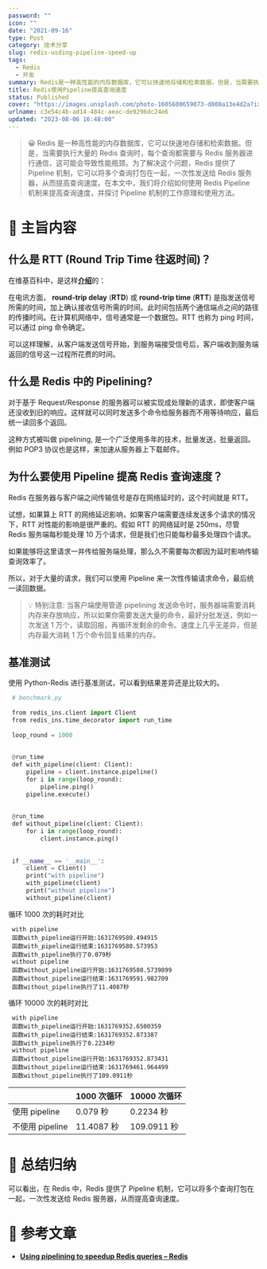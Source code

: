 ```yaml
---
password: ""
icon: ""
date: "2021-09-16"
type: Post
category: 技术分享
slug: redis-usding-pipeline-speed-up
tags:
  - Redis
  - 开发
summary: Redis是一种高性能的内存数据库，它可以快速地存储和检索数据。但是，当需要执行大量的Redis查询时，每个查询都需要与Redis服务器进行通信，这可能会导致性能瓶颈。为了解决这个问题，Redis提供了Pipeline机制，它可以将多个查询打包在一起，一次性发送给Redis服务器，从而提高查询速度。在本文中，我们将介绍如何使用Redis Pipeline机制来提高查询速度，并探讨Pipeline机制的工作原理和使用方法。
title: Redis使用Pipeline提高查询速度
status: Published
cover: "https://images.unsplash.com/photo-1605600659873-d808a13e4d2a?ixlib=rb-4.0.3&q=85&fm=jpg&crop=entropy&cs=srgb"
urlname: c3e54c4b-ad14-484c-aeac-de9296dc24e6
updated: "2023-08-06 16:48:00"
---
```


> 😀 Redis 是一种高性能的内存数据库，它可以快速地存储和检索数据。但是，当需要执行大量的 Redis 查询时，每个查询都需要与 Redis 服务器进行通信，这可能会导致性能瓶颈。为了解决这个问题，Redis 提供了 Pipeline 机制，它可以将多个查询打包在一起，一次性发送给 Redis 服务器，从而提高查询速度。在本文中，我们将介绍如何使用 Redis Pipeline 机制来提高查询速度，并探讨 Pipeline 机制的工作原理和使用方法。

# 📝 主旨内容

## **什么是 RTT (Round Trip Time 往返时间)？**

在维基百科中，是这样[**介绍**](https://en.wikipedia.org/wiki/Round-trip_delay)的：

在电讯方面， **round-trip delay** (**RTD**) 或 **round-trip time** (**RTT**) 是指发送信号所需的时间，加上确认接收信号所需的时间。此时间包括两个通信端点之间的路径的传播时间。在计算机网络中，信号通常是一个数据包。RTT 也称为 ping 时间，可以通过 ping 命令确定。

可以这样理解，从客户端发送信号开始，到服务端接受信号后，客户端收到服务端返回的信号这一过程所花费的时间。

## **什么是 Redis 中的 Pipelining?**

对于基于 Request/Response 的服务器可以被实现成处理新的请求，即使客户端还没收到旧的响应。这样就可以同时发送多个命令给服务器而不用等待响应，最后统一读回多个返回。

这种方式被叫做 pipelining, 是一个广泛使用多年的技术，批量发送，批量返回。例如 POP3 协议也是这样，来加速从服务器上下载邮件。

## **为什么要使用 Pipeline 提高 Redis 查询速度？**

Redis 在服务器与客户端之间传输信号是存在网络延时的，这个时间就是 RTT。

试想，如果算上 RTT 的网络延迟影响，如果客户端需要连续发送多个请求的情况下，RTT 对性能的影响是很严重的。假如 RTT 的网络延时是 250ms，尽管 Redis 服务端每秒能处理 10 万个请求，但是我们也只能每秒最多处理四个请求。

如果能够将这里请求一并传给服务端处理，那么久不需要每次都因为延时影响传输查询效率了。

所以，对于大量的请求，我们可以使用 Pipeline 来一次性传输请求命令，最后统一读回数据。

> 💡 特别注意: 当客户端使用管道 pipelining 发送命令时，服务器端需要消耗内存来存放响应，所以如果你需要发送大量的命令，最好分批发送，例如一次发送 1 万个，读取回报，再循环发剩余的命令。速度上几乎无差异，但是内存最大消耗 1 万个命令回复结果的内存。

## **基准测试**

使用 Python-Redis 进行基准测试，可以看到结果差异还是比较大的。

```python
 # benchmark.py
 
 from redis_ins.client import Client
 from redis_ins.time_decorator import run_time
 
 loop_round = 1000
 
 
 @run_time
 def with_pipeline(client: Client):
     pipeline = client.instance.pipeline()
     for i in range(loop_round):
         pipeline.ping()
     pipeline.execute()
 
 
 @run_time
 def without_pipeline(client: Client):
     for i in range(loop_round):
         client.instance.ping()
 
 
 if __name__ == '__main__':
     client = Client()
     print("with pipeline")
     with_pipeline(client)
     print("without pipeline")
     without_pipeline(client)

```

循环 1000 次的耗时对比

```text
 with pipeline
 函数with_pipeline运行开始:1631769580.494915
 函数with_pipeline运行结束:1631769580.573953
 函数with_pipeline执行了0.079秒
 without pipeline
 函数without_pipeline运行开始:1631769580.5739899
 函数without_pipeline运行结束:1631769591.982709
 函数without_pipeline执行了11.4087秒
```

循环 10000 次的耗时对比

```text
 with pipeline
 函数with_pipeline运行开始:1631769352.6500359
 函数with_pipeline运行结束:1631769352.873387
 函数with_pipeline执行了0.2234秒
 without pipeline
 函数without_pipeline运行开始:1631769352.873431
 函数without_pipeline运行结束:1631769461.964499
 函数without_pipeline执行了109.0911秒
```

|                 | 1000 次循环 | 10000 次循环 |
| --------------- | ----------- | ------------ |
| 使用 pipeline   | 0.079 秒    | 0.2234 秒    |
| 不使用 pipeline | 11.4087 秒  | 109.0911 秒  |

# 🤗 总结归纳

可以看出，在 Redis 中，Redis 提供了 Pipeline 机制，它可以将多个查询打包在一起，一次性发送给 Redis 服务器，从而提高查询速度。

# 📎 参考文章

- [**Using pipelining to speedup Redis queries – Redis**](https://redis.io/topics/pipelining)
